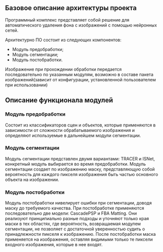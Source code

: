 ## Базовое описание архитектуры проекта
Программный комплекс представляет собой решение для автоматического удаления фона с изображений c помощью нейронных сетей.

Архитектурно ПО состоит из следующих компонентов:
* Модуль предобработки;
* Модуль сегментации;
* Модуль постобработки.

Изображение при прохождении обработки передается последовательно по указанным модулям, возможно в составе пакета изображений(зависит от конфигурации, установленной пользователем при использовании)

## Описание функционала модулей
### Модуль предобработки
Состоит из классификаторов сцен и объектов, которые применяются в зависимости от сложности обрабатываемого изображения и определяют используемые в дальнейшем модули сегментации.
### Модуль сегментации
Модуль сегментации представлен двумя вариантами: TRACER и ISNet, конкретный модуль выбирается во время предобработки.
Модуль сегментации создает по изображению маску, представляющую собой вероятность для каждого пикселя изображения быть частью основного объекта на изображении. 
### Модуль постобработки
Модуль постобработки нивелирует ошибки при сегментации, доводя маску до требуемого качества. При постобработке применяются последовательно две модели: CascadePSP и FBA Matting. Они реализуют принципиально разные подходы и уточняют только края маски в тех областях, где вероятность, возвращаемая модулем сегментации, не позволяет с достаточной уверенностью судить о принадлежности пикселя к изображению. После постобработки маска применяется на изображения, оставляя видимыми только те пиксели входного изображения, которые в нее входят.


